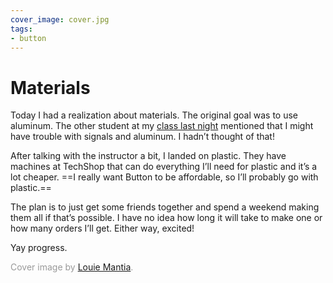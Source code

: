 ```yaml
---
cover_image: cover.jpg
tags:
- button
---
```


# Materials

Today I had a realization about materials. The original goal was to use aluminum. The other student at my [class last night](/autocad-class) mentioned that I might have trouble with signals and aluminum. I hadn’t thought of that!

After talking with the instructor a bit, I landed on plastic. They have machines at TechShop that can do everything I’ll need for plastic and it’s a lot cheaper. ==I really want Button to be affordable, so I’ll probably go with plastic.==

The plan is to just get some friends together and spend a weekend making them all if that’s possible. I have no idea how long it will take to make one or how many orders I’ll get. Either way, excited!

Yay progress.

<span style="color:#999">Cover image by [Louie Mantia](http://mantia.me).</span>
